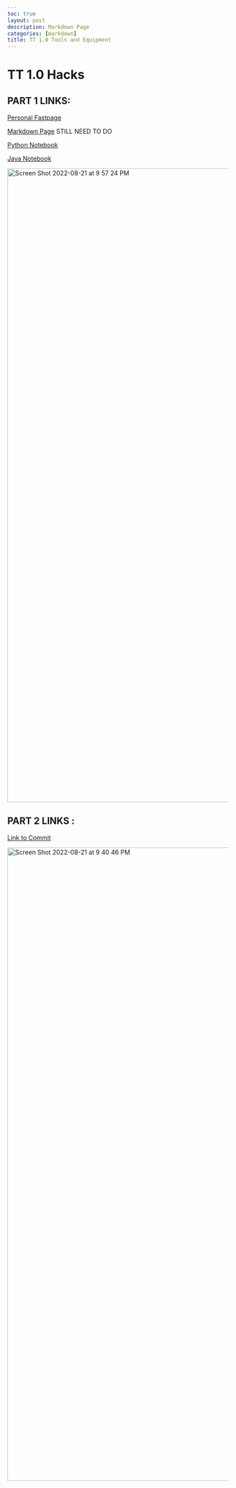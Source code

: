 ```yaml
---
toc: true
layout: post
description: Markdown Page
categories: [markdown]
title: TT 1.0 Tools and Equipment
---
```

# TT 1.0 Hacks

## PART 1 LINKS:

[Personal Fastpage](https://prorichyman.github.io/CSA-Fastpages/)

[Markdown Page](https://prorichyman.github.io/CSA-Fastpages/) STILL NEED TO DO

[Python Notebook](https://prorichyman.github.io/CSA-Fastpages/)

[Java Notebook](https://prorichyman.github.io/CSA-Fastpages/)

<img width="1440" alt="Screen Shot 2022-08-21 at 9 57 24 PM" src="https://user-images.githubusercontent.com/89236893/185842901-468d3207-7529-4ae6-ab99-fd3568e13a85.png">

## PART 2 LINKS :

[Link to Commit](https://github.com/ProRichyMan/JavaProject1.5/commit/8b90dca67897cd4064fda1cf60c23e44e48eebbc)

<img width="1439" alt="Screen Shot 2022-08-21 at 9 40 46 PM" src="https://user-images.githubusercontent.com/89236893/185850893-0c2fbf0e-975a-4c6f-af14-5106ebfc866e.png">
